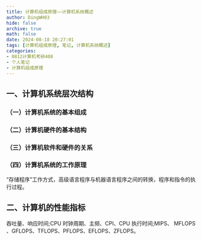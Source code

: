 ```yaml
---
title: 计算机组成原理——计算机系统概述
author: DingWH03
hide: false
archive: true
math: false
date: 2024-08-18 20:27:01
tags: [计算机组成原理, 笔记, 计算机系统概述]
categories: 
- 0812计算机考研408
- 个人笔记
- 计算机组成原理
---
```


## 一、计算机系统层次结构

### （一）计算机系统的基本组成

### （二）计算机硬件的基本结构

### （三）计算机软件和硬件的关系

### （四）计算机系统的工作原理

“存储程序”工作方式，高级语言程序与机器语言程序之间的转换，程序和指令的执行过程。

## 二、计算机的性能指标

吞吐量、响应时间;CPU 时钟周期、主频、CPI、CPU 执行时间;MIPS、 MFLOPS 、GFLOPS、TFLOPS、PFLOPS、EFLOPS、ZFLOPS。

